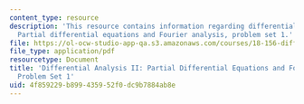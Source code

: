 ```yaml
---
content_type: resource
description: 'This resource contains information regarding differential analysis II:
  Partial differential equations and Fourier analysis, problem set 1.'
file: https://ol-ocw-studio-app-qa.s3.amazonaws.com/courses/18-156-differential-analysis-ii-partial-differential-equations-and-fourier-analysis-spring-2016/4f859229b899435952f0dc9b7884ab8e_MIT18_156S16_pset1.pdf
file_type: application/pdf
resourcetype: Document
title: 'Differential Analysis II: Partial Differential Equations and Fourier Analysis,
  Problem Set 1'
uid: 4f859229-b899-4359-52f0-dc9b7884ab8e
---
```

